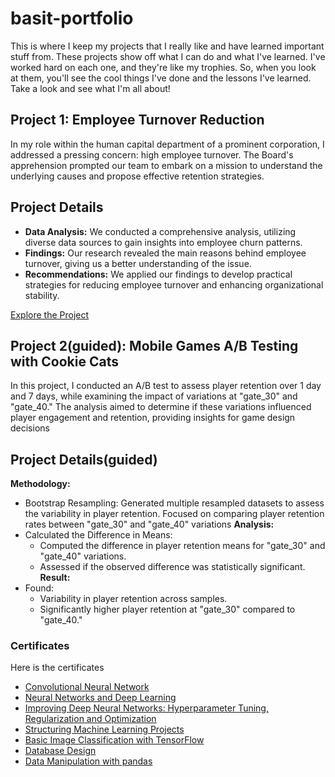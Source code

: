 # basit-portfolio
This is where I keep my projects that I really like and have learned important stuff from. These projects show off what I can do and what I've learned. I've worked hard on each one, and they're like my trophies. So, when you look at them, you'll see the cool things I've done and the lessons I've learned. Take a look and see what I'm all about!


## Project 1: Employee Turnover Reduction
In my role within the human capital department of a prominent corporation, I addressed a pressing concern: high employee turnover. The Board's apprehension prompted our team to embark on a mission to understand the underlying causes and propose effective retention strategies.

## Project Details
- **Data Analysis:** We conducted a comprehensive analysis, utilizing diverse data sources to gain insights into employee churn patterns.
- **Findings:** Our research revealed the main reasons behind employee turnover, giving us a better understanding of the issue.
- **Recommendations:** We applied our findings to develop practical strategies for reducing employee turnover and enhancing organizational stability.
 
[Explore the Project](https://app.datacamp.com/workspace/w/123973a4-159c-4f2c-9274-28e23f47d972)

## Project 2(guided): Mobile Games A/B Testing with Cookie Cats
In this project, I conducted an A/B test to assess player retention over 1 day and 7 days, while examining the impact of variations at "gate_30" and "gate_40." The analysis aimed to determine if these variations influenced player engagement and retention, providing insights for game design decisions

## Project Details(guided)
**Methodology:**
- Bootstrap Resampling:
 Generated multiple resampled datasets to assess the variability in player retention.
 Focused on comparing player retention rates between "gate_30" and "gate_40" variations
**Analysis:**
- Calculated the Difference in Means:
   - Computed the difference in player retention means for "gate_30" and "gate_40" variations.
   - Assessed if the observed difference was statistically significant.
**Result:**
- Found:
  - Variability in player retention across samples.
  - Significantly higher player retention at "gate_30" compared to "gate_40."


### Certificates

Here is the certificates  
- [Convolutional Neural Network](https://www.coursera.org/account/accomplishments/certificate/GXNEPZGWCUMA)
- [Neural Networks and Deep Learning](https://www.coursera.org/account/accomplishments/certificate/GXNEPZGWCUMA)
- [Improving Deep Neural Networks: Hyperparameter Tuning, Regularization and Optimization](https://www.coursera.org/account/accomplishments/certificate/H58LFSY26H6D)
- [Structuring Machine Learning Projects](https://www.coursera.org/account/accomplishments/certificate/XKULD8EUXX2Y)
- [Basic Image Classification with TensorFlow](https://www.coursera.org/account/accomplishments/certificate/3Z5J6LAVMEPE)
- [Database Design](https://www.datacamp.com/statement-of-accomplishment/course/232732c939b94076d03ec528c0087c83e79be81e?raw=1)
- [Data Manipulation with pandas](https://www.datacamp.com/statement-of-accomplishment/course/207de4e7848609876076b890f402d7099c47df70?raw=1)



